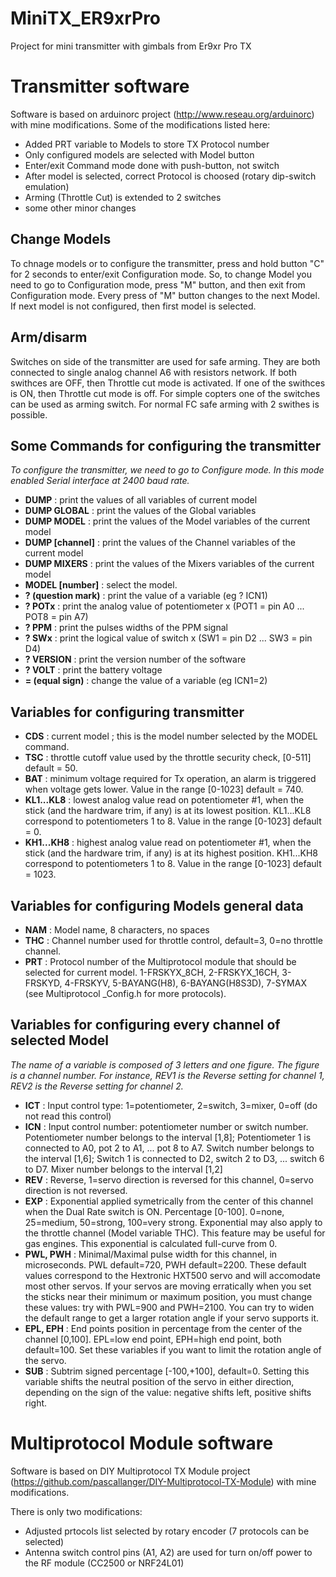 # MiniTX_ER9xrPro
Project for mini transmitter with gimbals from Er9xr Pro TX
# Transmitter software
Software is based on arduinorc project (http://www.reseau.org/arduinorc) with mine modifications.
Some of the modifications listed here:
- Added PRT variable to Models to store TX Protocol number
- Only configured models are selected with Model button
- Enter/exit Command mode done with push-button, not switch
- After model is selected, correct Protocol is choosed (rotary dip-switch emulation)
- Arming (Throttle Cut) is extended to 2 switches
- some other minor changes

## Change Models
To chnage models or to configure the transmitter, press and hold button "C" for 2 seconds to enter/exit Configuration mode.
So, to change Model you need to go to Configuration mode, press "M" button, and then exit from Configuration mode.
Every press of "M" button changes to the next Model. If next model is not configured, then first model is selected.

## Arm/disarm
Switches on side of the transmitter are used for safe arming. They are both connected to single analog channel A6 with resistors network.
If both swithces are OFF, then Throttle cut mode is activated.
If one of the swithces is ON, then Throttle cut mode is off.
For simple copters one of the switches can be used as arming switch.
For normal FC safe arming with 2 swithes is possible.

## Some Commands for configuring the transmitter
*To configure the transmitter, we need to go to Configure mode. In this mode enabled Serial interface at 2400 baud rate.*
- **DUMP** : print the values of all variables of current model
- **DUMP GLOBAL** : print the values of the Global variables
- **DUMP MODEL** : print the values of the Model variables of the current model
- **DUMP [channel]** : print the values of the Channel variables of the current model
- **DUMP MIXERS** : print the values of the Mixers variables of the current model
- **MODEL [number]** : select the model.
- **? (question mark)** : print the value of a variable (eg ? ICN1)
- **? POTx** : print the analog value of potentiometer x (POT1 = pin A0 ... POT8 = pin A7)
- **? PPM** : print the pulses widths of the PPM signal
- **? SWx** : print the logical value of switch x (SW1 = pin D2 ... SW3 = pin D4)
- **? VERSION** : print the version number of the software
- **? VOLT** : print the battery voltage
- **= (equal sign)** : change the value of a variable (eg ICN1=2)

## Variables for configuring transmitter
- **CDS** : current model ; this is the model number selected by the MODEL command.
- **TSC** : throttle cutoff value used by the throttle security check, [0-511] default = 50.
- **BAT** : minimum voltage required for Tx operation, an alarm is triggered when voltage gets lower. Value in the range [0-1023] default = 740.
- **KL1...KL8** : lowest analog value read on potentiometer #1, when the stick (and the hardware trim, if any) is at its lowest position. KL1...KL8 correspond to potentiometers 1 to 8. Value in the range [0-1023] default = 0.
- **KH1...KH8** : highest analog value read on potentiometer #1, when the stick (and the hardware trim, if any) is at its highest position. KH1...KH8 correspond to potentiometers 1 to 8. Value in the range [0-1023] default = 1023.

## Variables for configuring Models general data
- **NAM** : Model name, 8 characters, no spaces
- **THC** : Channel number used for throttle control, default=3, 0=no throttle channel.
- **PRT** : Protocol number of the Multiprotocol module that should be selected for current model. 1-FRSKYX_8CH, 2-FRSKYX_16CH, 3-FRSKYD, 4-FRSKYV, 5-BAYANG(H8), 6-BAYANG(H8S3D), 7-SYMAX (see Multiprotocol _Config.h for more protocols).

## Variables for configuring every channel of selected Model
*The name of a variable is composed of 3 letters and one figure. The figure is a channel number.
For instance, REV1 is the Reverse setting for channel 1, REV2 is the Reverse setting for channel 2.*
- **ICT** : Input control type: 1=potentiometer, 2=switch, 3=mixer, 0=off (do not read this control)
- **ICN** : Input control number: potentiometer number or switch number. Potentiometer number belongs to the interval [1,8]; Potentiometer 1 is connected to A0, pot 2 to A1, ... pot 8 to A7. Switch number belongs to the interval [1,6]; Switch 1 is connected to D2, switch 2 to D3, ... switch 6 to D7. Mixer number belongs to the interval [1,2]
- **REV** : Reverse, 1=servo direction is reversed for this channel, 0=servo direction is not reversed.
- **EXP** : Exponential applied symetrically from the center of this channel when the Dual Rate switch is ON. Percentage [0-100]. 0=none, 25=medium, 50=strong, 100=very strong. Exponential may also apply to the throttle channel (Model variable THC). This feature may be useful for gas engines. This exponential is calculated full-curve from 0.
- **PWL, PWH** : Minimal/Maximal pulse width for this channel, in microseconds. PWL default=720, PWH default=2200. These default values correspond to the Hextronic HXT500 servo and will accomodate most other servos. If your servos are moving erratically when you set the sticks near their minimum or maximum position, you must change these values: try with PWL=900 and PWH=2100. You can try to widen the default range to get a larger rotation angle if your servo supports it.
- **EPL, EPH** : End points position in percentage from the center of the channel [0,100]. EPL=low end point, EPH=high end point, both default=100. Set these variables if you want to limit the rotation angle of the servo.
- **SUB** : Subtrim signed percentage [-100,+100], default=0. Setting this variable shifts the neutral position of the servo in either direction, depending on the sign of the value: negative shifts left, positive shifts right.

# Multiprotocol Module software
Software is based on DIY Multiprotocol TX Module project (https://github.com/pascallanger/DIY-Multiprotocol-TX-Module) with mine modifications.

There is only two modifications:
- Adjusted prtocols list selected by rotary encoder (7 protocols can be selected)
- Antenna switch control pins (A1, A2) are used for turn on/off power to the RF module (CC2500 or NRF24L01)